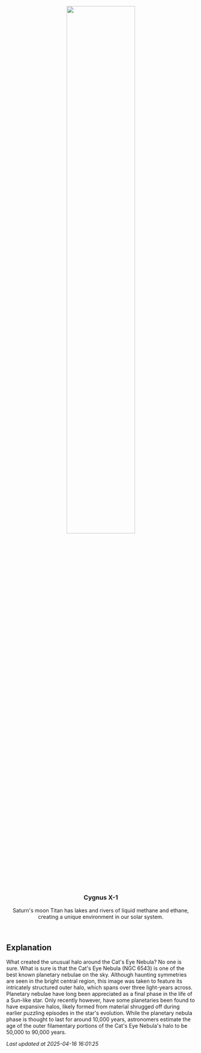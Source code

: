 <p align='center'>
    <img src='https://apod.nasa.gov/apod/image/2504/CatsEyeWide_Niittee_960.jpg' width='60%' />
    <h3 align="center">Cygnus X-1</h3>
    <p align="center">Saturn's moon Titan has lakes and rivers of liquid methane and ethane, creating a unique environment in our solar system.</p>
</p>
<br/>

Explanation
--
What created the unusual halo around the Cat's Eye Nebula? No one is sure. What is sure is that the Cat's Eye Nebula (NGC 6543) is one of the best known planetary nebulae on the sky.  Although haunting symmetries are seen in the bright central region, this image was taken to feature its intricately structured outer halo, which spans over three light-years across.  Planetary nebulae have long been appreciated as a final phase in the life of a Sun-like star. Only recently however, have some planetaries been found to have expansive halos, likely formed from material shrugged off during earlier puzzling episodes in the star's evolution. While the planetary nebula phase is thought to last for around 10,000 years, astronomers estimate the age of the outer filamentary portions of the Cat's Eye Nebula's halo to be 50,000 to 90,000 years.


*Last updated at 2025-04-16 16:01:25*
